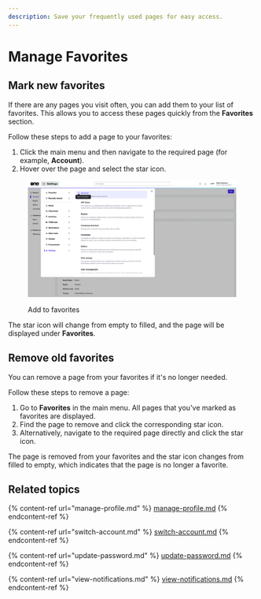 ```yaml
---
description: Save your frequently used pages for easy access.
---
```


# Manage Favorites

## Mark new favorites

If there are any pages you visit often, you can add them to your list of favorites. This allows you to access these pages quickly from the **Favorites** section.

Follow these steps to add a page to your favorites:

1. Click the main menu and then navigate to the required page (for example, **Account**).
2. Hover over the page and select the star icon.&#x20;

<figure><img src="../../../.gitbook/assets/image (426).png" alt=""><figcaption><p>Add to favorites</p></figcaption></figure>

The star icon will change from empty to filled, and the page will be displayed under **Favorites**.

## Remove old favorites

You can remove a page from your favorites if it's no longer needed.

Follow these steps to remove a page:

1. Go to **Favorites** in the main menu. All pages that you've marked as favorites are displayed.&#x20;
2. Find the page to remove and click the corresponding star icon.&#x20;
3. Alternatively, navigate to the required page directly and click the star icon.&#x20;

The page is removed from your favorites and the star icon changes from filled to empty, which indicates that the page is no longer a favorite.&#x20;

## Related topics

{% content-ref url="manage-profile.md" %}
[manage-profile.md](manage-profile.md)
{% endcontent-ref %}

{% content-ref url="switch-account.md" %}
[switch-account.md](switch-account.md)
{% endcontent-ref %}

{% content-ref url="update-password.md" %}
[update-password.md](update-password.md)
{% endcontent-ref %}

{% content-ref url="view-notifications.md" %}
[view-notifications.md](view-notifications.md)
{% endcontent-ref %}
